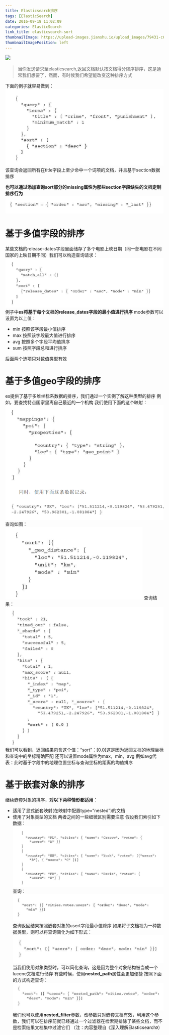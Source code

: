 ```yaml
---
title: Elasticsearch排序
tags: [ElasticSearch]
date: 2016-09-18 11:02:09
categories: ElasticSearch
link_title: elasticsearch-sort
thumbnailImage: https://upload-images.jianshu.io/upload_images/79431-c6d398af52f4b48c.png?imageMogr2/auto-orient/strip%7CimageView2/2/w/558/format/webp
thumbnailImagePosition: left
---
```

<!-- toc -->
<!-- more -->
![](https://upload-images.jianshu.io/upload_images/79431-c6d398af52f4b48c.png?imageMogr2/auto-orient/strip%7CimageView2/2/w/558/format/webp)
> 当你发送请求至elasticsearch,返回文档默认按文档得分降序排序，这是通常我们想要了，然而，有时候我们希望能改变这种排序方式

下面的例子就容易做到：
![01](elasticsearch-sort/01.png)
该查询会返回所有在title字段上至少命中一个词项的文档，并且基于section数据排序

**也可以通过添加查询sort部分的missing属性为那些section字段缺失的文档定制排序行为**
![02](elasticsearch-sort/02.png)



# 基于多值字段的排序
某些文档的release-dates字段里面储存了多个电影上映日期（同一部电影在不同国家的上映日期不同）我们可以构造查询请求：
![03](elasticsearch-sort/03.png)
例子中**es将基于每个文档的release_dates字段的最小值进行排序**
mode参数可以设置为以上值：
- min 按照该字段最小值排序
- max 按照该字段最大值进行排序
- avg 按照多个字段平均值排序
- sum 按照字段总和进行排序

后面两个选项只对数值类型有效

# 基于多值geo字段的排序
es提供了基于多维坐标系数据的排序，我们通过一个实例了解这种类型的排序
例如，要查找特点国家里离自己最近的一个机构
我们使用下面的这个映射：
![04](elasticsearch-sort/04.png)
查询如图：
![05](elasticsearch-sort/05.png)
查询结果：
![06](elasticsearch-sort/06.png)
我们可以看到，返回结果包含这个值：“sort”：[0.0]这是因为返回文档的地理坐标和查询中的坐标精确匹配
还可以设置mode属性为max，min，avg
例如avg代表：此时基于字段中的地理位置坐标与查询坐标的距离的均值排序

# 基于嵌套对象的排序
继续嵌套对象的排序，**对以下两种情形都适用**：
- 适用了显式嵌套映射(在映射中配置type=“nested”)的文档
- 使用了对象类型的文档
两者之间的一些细微区别需要注意
假设我们索引如下数据：
![07](elasticsearch-sort/07.png)
查询：
![08](elasticsearch-sort/08.png)
查询返回结果按照嵌套对象的usert字段最小值降序
如果将子文档视为一种数据类型，则可以将查询简化为如下形式：
![09](elasticsearch-sort/09.png)
当我们使用对象类型时，可以简化查询，这是因为整个对象结构被当成一个lucene文档进行储存
有些时候，使用**nested_path**属性会更加便捷
按照下面的方式构造查询：
![10](elasticsearch-sort/10.png)
我们也可以使用**nested_filter**参数，改参数只对嵌套文档有效，利用这个参数，我们可以在排序前就已经通过一个过滤器在检索期排除了某些文档，而不是检索结果文档集中过滤它们
（注：内容整理自《深入理解Elasticsearch》）